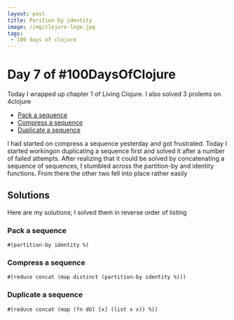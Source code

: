 ```yaml
---
layout: post
title: Parition by identity
image: /img/clojure-logo.jpg
tags:
 - 100 days of clojure
---
```


# Day 7 of #100DaysOfClojure

Today I wrapped up chapter 1 of Living Clojure. I also solved 3 prolems on 4clojure

* [Pack a sequence](http://www.4clojure.com/problem/31)
* [Compress a sequence](http://www.4clojure.com/problem/30)
* [Duplicate a sequence](http://www.4clojure.com/problem/32)

I had started on compress a sequence yesterday and got frustrated. Today I started workingon duplicating a sequence first and solved it after a number of failed attempts. After realizing that it could be solved by concatenating a sequence of sequences, I stumbled across the partition-by and identity functions. From there the other two fell into place rather easily

## Solutions
Here are my solutions; I solved them in reverse order of listing

### Pack a sequence
```
#(partition-by identity %)
```

### Compress a sequence
```
#(reduce concat (map distinct (partition-by identity %)))
```

### Duplicate a sequence
```
#(reduce concat (map (fn dbl [x] (list x x)) %))
```
